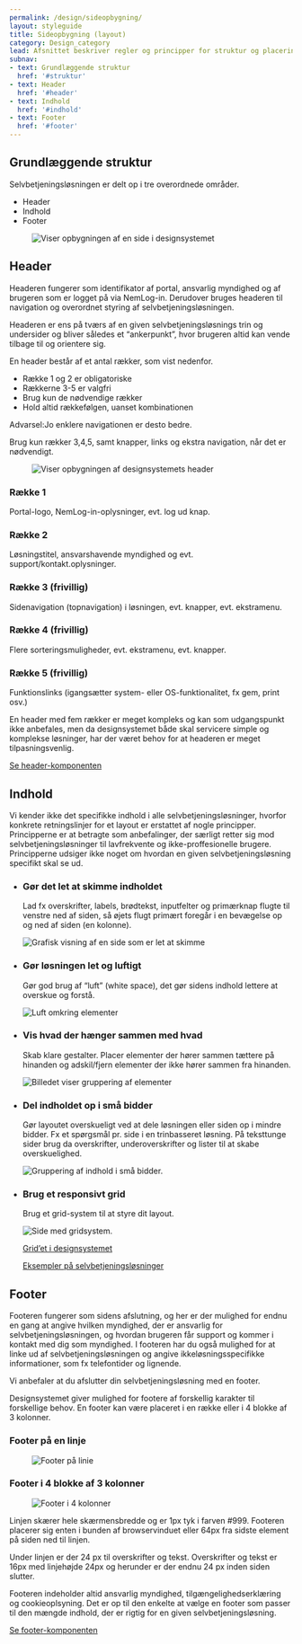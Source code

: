 ```yaml
---
permalink: /design/sideopbygning/
layout: styleguide
title: Sideopbygning (layout)
category: Design_category
lead: Afsnittet beskriver regler og principper for struktur og placering af komponenter i en selvbetjeningsløsning. Et godt layout er harmonisk, ensartet, logisk opbygget, og understøtter brugerens handlinger. Det er således både behageligt for øjet og let for brugeren at anvende.
subnav:
- text: Grundlæggende struktur
  href: '#struktur'
- text: Header
  href: '#header'
- text: Indhold
  href: '#indhold'
- text: Footer
  href: '#footer'
---
```



<h2>Grundlæggende struktur</h2>
<p>Selvbetjeningsløsningen er delt op i tre overordnede områder.</p>
<ul>
    <li>Header</li>
    <li>Indhold</li>
    <li>Footer</li>
</ul>
<figure><img src="{{ site.baseurl }}/img/descriptionimages/header-indhold-footer.png" alt="Viser opbygningen af en side i designsystemet"></figure>

<h2>Header</h2>
<p>Headeren fungerer som identifikator af portal, ansvarlig myndighed og af brugeren som er logget på via NemLog-in. Derudover bruges headeren til navigation og overordnet styring af selvbetjeningsløsningen.</p>
<p>Headeren er ens på tværs af en given selvbetjeningsløsnings trin og undersider og bliver således et “ankerpunkt”, hvor brugeren altid kan vende tilbage til og orientere sig.</p>
<p>En header består af et antal rækker, som vist nedenfor.</p>
<ul>
    <li>Række 1 og 2 er obligatoriske</li>
    <li>Rækkerne 3-5 er valgfri</li>
    <li>Brug kun de nødvendige rækker</li>
    <li>Hold altid rækkefølgen, uanset kombinationen</li>
</ul>
<div class="alert alert-warning alert--paragraph" role="alert">
    <div class="alert-body">
        <p class="alert-text"><span class="sr-only">Advarsel:</span>Jo enklere navigationen er desto bedre.</p>
    </div>
</div>
<p>Brug kun rækker 3,4,5, samt knapper, links og ekstra navigation, når det er nødvendigt.</p>
<figure><img src="{{ site.baseurl }}/img/descriptionimages/header-opbygning.png" alt="Viser opbygningen af designsystemets header"></figure>
<h3 class="h5">Række 1</h3>
<p>Portal-logo, NemLog-in-oplysninger, evt. log ud knap.</p>
<h3 class="h5">Række 2</h3>
<p>Løsningstitel, ansvarshavende myndighed og evt. support/kontakt.oplysninger.</p>
<h3 class="h5">Række 3 (frivillig)</h3>
<p>Sidenavigation (topnavigation) i løsningen, evt. knapper, evt. ekstramenu.</p>
<h3 class="h5">Række 4 (frivillig)</h3>
<p>Flere sorteringsmuligheder, evt. ekstramenu, evt. knapper.</p>
<h3 class="h5">Række 5 (frivillig)</h3>
<p>Funktionslinks (igangsætter system- eller OS-funktionalitet, fx gem, print osv.)</p>
<p>En header med fem rækker er meget kompleks og kan som udgangspunkt ikke anbefales, men da designsystemet både skal servicere simple og komplekse løsninger, har der været behov for at headeren er meget tilpasningsvenlig.</p>
<p><a href="#">Se header-komponenten</a></p>

<h2>Indhold</h2>
<p>Vi kender ikke det specifikke indhold i alle selvbetjeningsløsninger, hvorfor konkrete retningslinjer for et layout er erstattet af nogle principper. Principperne er at betragte som anbefalinger, der særligt retter sig mod selvbetjeningsløsninger til lavfrekvente og ikke-proffesionelle brugere. Principperne udsiger ikke noget om hvordan en given selvbetjeningsløsning specifikt skal se ud.</p>
<ul>
    <li>
        <h3 class="h5">Gør det let at skimme indholdet</h3>
        <p>Lad fx overskrifter, labels, brødtekst, inputfelter og primærknap flugte til venstre ned af siden, så øjets flugt primært foregår i en bevægelse op og ned af siden (en kolonne).</p>
        <img src="{{ site.baseurl }}/img/descriptionimages/skimbar.png" alt="Grafisk visning af en side som er let at skimme" class="description-image">
    </li>
    <li>
        <h3 class="h5">Gør løsningen let og luftigt</h3>
        <p>Gør god brug af “luft” (white space), det gør sidens indhold lettere at overskue og forstå.</p>
        <img src="{{ site.baseurl }}/img/descriptionimages/let-og-luftig.png" alt="Luft omkring elementer" class="description-image">
    </li>
    <li>
        <h3 class="h5">Vis hvad der hænger sammen med hvad</h3>
        <p>Skab klare gestalter. Placer elementer der hører sammen tættere på hinanden og adskil/fjern elementer der ikke hører sammen fra hinanden.</p>
        <img src="{{ site.baseurl }}/img/descriptionimages/Sammenhaeng.png" alt="Billedet viser gruppering af elementer" class="description-image">
    </li>
    <li>
        <h3 class="h5">Del indholdet op i små bidder</h3>
        <p>Gør layoutet overskueligt ved at dele løsningen eller siden op i mindre bidder. Fx et spørgsmål pr. side i en trinbasseret løsning. På teksttunge sider brug da overskrifter, underoverskrifter og lister til at skabe overskuelighed.</p>
        <img src="{{ site.baseurl }}/img/descriptionimages/del-op.png" alt="Gruppering af indhold i små bidder." class="description-image">
    </li>
    <li>
        <h3 class="h5">Brug et responsivt grid</h3>
        <p>Brug et grid-system til at styre dit layout.</p>
        <img src="{{ site.baseurl }}/img/descriptionimages/brug-et-grid.png" alt="Side med gridsystem." class="description-image">
        <p><a href="#">Grid’et i designsystemet</a></p>
        <p><a href="#">Eksempler på selvbetjeningsløsninger</a></p>
    </li>
</ul>

<h2>Footer</h2>
<p>Footeren fungerer som sidens afslutning, og her er der mulighed for endnu en gang at angive hvilken myndighed, der er ansvarlig for selvbetjeningsløsningen, og hvordan brugeren får support og kommer i kontakt med dig som myndighed. I footeren har du også mulighed for at linke ud af selvbetjeningsløsningen og angive ikkeløsningsspecifikke informationer, som fx telefontider og lignende.</p>
<p>Vi anbefaler at du afslutter din selvbetjeningsløsning med en footer.</p>
<p>Designsystemet giver mulighed for footere af forskellig karakter til forskellige behov. En footer kan være placeret i en række eller i 4 blokke af 3 kolonner.</p>

<h3 class="h4">Footer på en linje</h3>
<figure><img src="{{ site.baseurl }}/img/descriptionimages/footer-paa-en-linje.png" alt="Footer på linie"></figure>

<h3 class="h4">Footer i 4 blokke af 3 kolonner</h3>
<figure><img src="{{ site.baseurl }}/img/descriptionimages/footer-i-4-blokke-af-3-kolonner.png" alt="Footer i 4 kolonner"></figure>

<p>Linjen skærer hele skærmensbredde og er 1px tyk i farven #999. Footeren placerer sig enten i bunden af browservinduet eller 64px fra sidste element på siden ned til linjen.</p>

<p>Under linjen er der 24 px til overskrifter og tekst. Overskrifter og tekst er 16px med linjehøjde 24px og herunder er der endnu 24 px inden siden slutter.</p>

<p>Footeren indeholder altid ansvarlig myndighed, tilgængelighedserklæring og cookieoplsyning. Det er op til den enkelte at vælge en footer som passer til den mængde indhold, der er rigtig for en given selvbetjeningsløsning.</p>

<p><a href="#">Se footer-komponenten</a></p>


